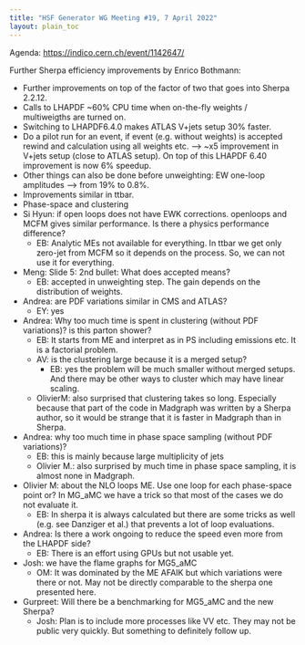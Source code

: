 ```yaml
---
title: "HSF Generator WG Meeting #19, 7 April 2022"
layout: plain_toc
---
```


Agenda: <https://indico.cern.ch/event/1142647/>

Further Sherpa efficiency improvements by Enrico Bothmann:

* Further improvements on top of the factor of two that goes into Sherpa 2.2.12.
* Calls to LHAPDF ~60% CPU time when on-the-fly weights / multiweigths are turned on.  
* Switching to LHAPDF6.4.0 makes ATLAS V+jets setup 30% faster.
* Do a pilot run for an event, if event (e.g. without weights) is accepted rewind and calculation using all weights etc.  --> ~x5 improvement in V+jets setup (close to ATLAS setup). On top of this LHAPDF 6.40 improvement is now 6% speedup. 
* Other things can also be done before unweighting: EW one-loop amplitudes --> from 19% to 0.8%. 
* Improvements similar in ttbar. 
* Phase-space and clustering 
* Si Hyun: if open loops does not have EWK corrections. openloops and MCFM gives similar performance. Is there a physics performance difference? 
    * EB: Analytic MEs not available for everything. In ttbar we get only zero-jet from MCFM so it depends on the process. So, we can not use it for everything. 
* Meng: Slide 5: 2nd bullet: What does accepted means? 
    * EB: accepted in unweighting step. The gain depends on the distribution of weights. 
* Andrea: are PDF variations similar in CMS and ATLAS?
    * EY: yes
* Andrea: Why too much time is spent in clustering (without PDF variations)? is this parton shower? 
    * EB: It starts from ME and interpret as in PS including emissions etc. It is a factorial problem. 
    * AV: is the clustering large because it is a merged setup? 
        * EB: yes the problem will be much smaller without merged setups.  And there may be other ways to cluster which may have linear scaling.
    * OlivierM: also surprised that clustering takes so long. Especially because that part of the code in Madgraph was written by a Sherpa author, so it would be strange that it is faster in Madgraph than in Sherpa. 
* Andrea: why too much time in phase space sampling (without PDF variations)?
    * EB: this is mainly because large multiplicity of jets
    * Olivier M.: also surprised by much time in phase space sampling, it is almost none in Madgraph. 
* Olivier M: about the NLO loops ME. Use one loop for each phase-space point or? In MG_aMC we have a trick so that most of the cases we do not evaluate it. 
    * EB: In sherpa it is always calculated but there are some tricks as well (e.g. see Danziger et al.) that prevents a lot of loop evaluations. 
* Andrea: Is there a work ongoing to reduce the speed even more from the LHAPDF side?
    * EB: There is an effort using GPUs but not usable yet. 
* Josh: we have the flame graphs for MG5_aMC
    * OM: It was dominated by the ME AFAIK but which variations were there or not. May not be directly comparable to the sherpa one presented here. 
* Gurpreet: Will there be a benchmarking for MG5_aMC  and the new Sherpa?
    * Josh: Plan is to include more processes like VV etc. They may not be public very quickly. But something to definitely follow up. 


